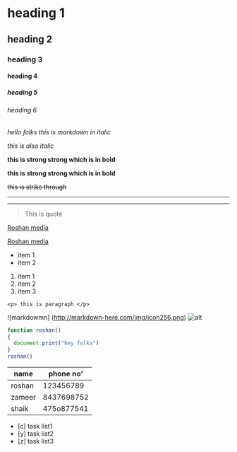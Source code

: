 <!--heading-->
# heading 1
## heading 2
### heading 3
#### heading 4
##### heading 5
###### heading 6


<!--italic-->
*hello folks this is markdown in italic*

_this is also italic_

<!--strong-->
**this is strong strong which is in bold**

__this is strong strong which is in bold__

<!--strikes-->
~~this is strike through~~

<!-- horizontal-->
---
___
<!--blockquote-->
> This is quote

<!-- links-->
[Roshan media](http://www.roshan.com)

[Roshan media](http://www.roshan.com "danger do not click hahahaha")

<!-- un orderted list-->

* item 1
* item 2


<!-- unordered list-->

1. item 1
1. item 2
1. item 3

<!-- inline code-->
`<p> this is paragraph </p>`


<!-- image-->

![markdowmn]
(http://markdown-here.com/img/icon256.png)
![alt](https://)

<!--code block-->
```javascript
function roshan()
{
  document.print("hey folks")
}
roshan()
```

<!--table-->
|name   | phone no'|
|-------|----------|
|roshan |123456789 |
|zameer |8437698752|
|shaik  |475o877541|

<!--task list-->
* [c] task list1
* [y] task list2
* [z] task list3

